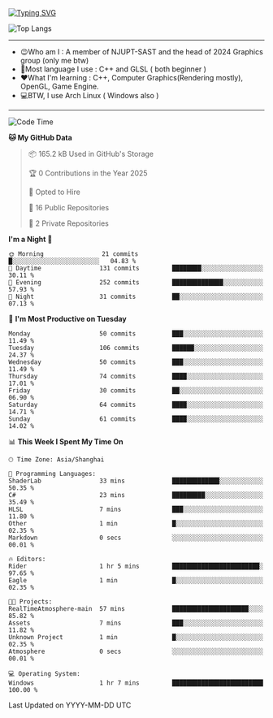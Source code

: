<a href="https://git.io/typing-svg">
  <img src="https://readme-typing-svg.demolab.com?font=Fira+Code&pause=1000&random=false&width=435&separator=%3D&lines=std%3A%3Aprintln(%22Hello,+world!%22);" alt="Typing SVG" />
</a>

![Top Langs](https://github-readme-stats.vercel.app/api/top-langs/?username=FOTH0626&theme=transparent)

---

- 😉Who am I : A member of NJUPT-SAST and the head of 2024 Graphics group (only me btw)
- 📖Most language I use : C++ and GLSL ( both beginner )
- ❤What I'm learning : C++, Computer Graphics(Rendering mostly), OpenGL, Game Engine.
- 💻BTW, I use Arch Linux ( Windows also )
---
<!--START_SECTION:waka-->
![Code Time](http://img.shields.io/badge/Code%20Time-116%20hrs%2040%20mins-blue)

**🐱 My GitHub Data** 

> 📦 165.2 kB Used in GitHub's Storage 
 > 
> 🏆 0 Contributions in the Year 2025
 > 
> 💼 Opted to Hire
 > 
> 📜 16 Public Repositories 
 > 
> 🔑 2 Private Repositories 
 > 
**I'm a Night 🦉** 

```text
🌞 Morning                21 commits          █░░░░░░░░░░░░░░░░░░░░░░░░   04.83 % 
🌆 Daytime                131 commits         ████████░░░░░░░░░░░░░░░░░   30.11 % 
🌃 Evening                252 commits         ██████████████░░░░░░░░░░░   57.93 % 
🌙 Night                  31 commits          ██░░░░░░░░░░░░░░░░░░░░░░░   07.13 % 
```
📅 **I'm Most Productive on Tuesday** 

```text
Monday                   50 commits          ███░░░░░░░░░░░░░░░░░░░░░░   11.49 % 
Tuesday                  106 commits         ██████░░░░░░░░░░░░░░░░░░░   24.37 % 
Wednesday                50 commits          ███░░░░░░░░░░░░░░░░░░░░░░   11.49 % 
Thursday                 74 commits          ████░░░░░░░░░░░░░░░░░░░░░   17.01 % 
Friday                   30 commits          ██░░░░░░░░░░░░░░░░░░░░░░░   06.90 % 
Saturday                 64 commits          ████░░░░░░░░░░░░░░░░░░░░░   14.71 % 
Sunday                   61 commits          ████░░░░░░░░░░░░░░░░░░░░░   14.02 % 
```


📊 **This Week I Spent My Time On** 

```text
🕑︎ Time Zone: Asia/Shanghai

💬 Programming Languages: 
ShaderLab                33 mins             █████████████░░░░░░░░░░░░   50.35 % 
C#                       23 mins             █████████░░░░░░░░░░░░░░░░   35.49 % 
HLSL                     7 mins              ███░░░░░░░░░░░░░░░░░░░░░░   11.80 % 
Other                    1 min               █░░░░░░░░░░░░░░░░░░░░░░░░   02.35 % 
Markdown                 0 secs              ░░░░░░░░░░░░░░░░░░░░░░░░░   00.01 % 

🔥 Editors: 
Rider                    1 hr 5 mins         ████████████████████████░   97.65 % 
Eagle                    1 min               █░░░░░░░░░░░░░░░░░░░░░░░░   02.35 % 

🐱‍💻 Projects: 
RealTimeAtmosphere-main  57 mins             █████████████████████░░░░   85.82 % 
Assets                   7 mins              ███░░░░░░░░░░░░░░░░░░░░░░   11.82 % 
Unknown Project          1 min               █░░░░░░░░░░░░░░░░░░░░░░░░   02.35 % 
Atmosphere               0 secs              ░░░░░░░░░░░░░░░░░░░░░░░░░   00.01 % 

💻 Operating System: 
Windows                  1 hr 7 mins         █████████████████████████   100.00 % 
```


 Last Updated on YYYY-MM-DD UTC
<!--END_SECTION:waka-->
